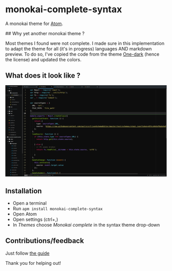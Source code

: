 monokai-complete-syntax
=======================

A monokai theme for [Atom](https://atom.io/).

## Why yet another monokai theme ?

Most themes I found were not complete. I made sure in this implementation to adapt the theme for all (it's in progress) languages AND markdown preview.
To do so, I've copied the code from the theme [One-dark](https://github.com/atom/one-dark-syntax) (hence the license) and updated the colors.

## What does it look like ?

![JavaScript example](https://raw.githubusercontent.com/quilicicf/monokai-complete-syntax/master/doc/screenshot.png)

## Installation

- Open a terminal
- Run `apm install monokai-complete-syntax`
- Open Atom
- Open settings (ctrl+,)
- In _Themes_ choose _Monokai complete_ in the syntax theme drop-down

## Contributions/feedback

Just follow [the guide](https://github.com/quilicicf/Docs/blob/master/contribution/main.md)

Thank you for helping out!

